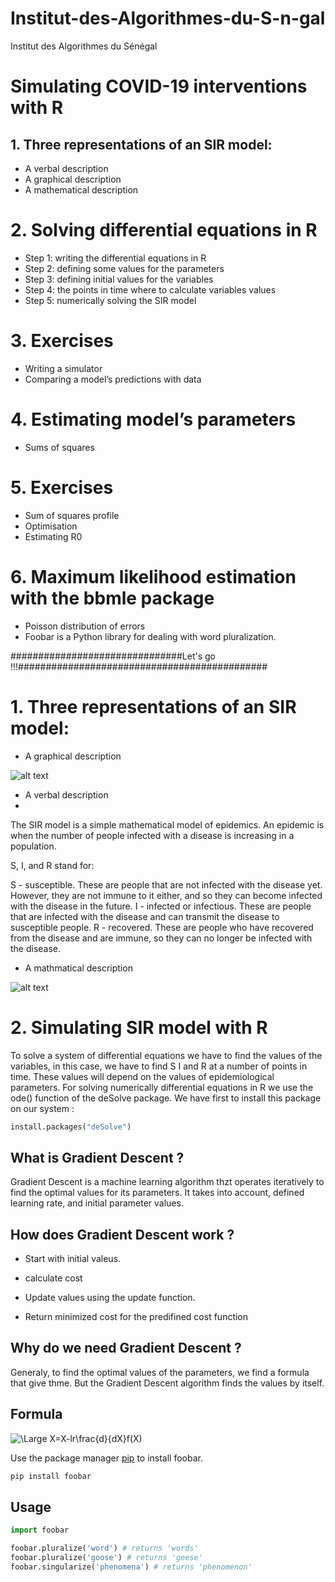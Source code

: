 
# Institut-des-Algorithmes-du-S-n-gal
Institut des Algorithmes du Sénégal




# Simulating COVID-19 interventions with R


## 1. Three representations of an SIR model:

- A verbal description
- A graphical description
- A mathematical description

# 2. Solving differential equations in R

 - Step 1: writing the differential equations in R
 - Step 2: defining some values for the parameters
 - Step 3: defining initial values for the variables
 - Step 4: the points in time where to calculate variables values
 - Step 5: numerically solving the SIR model

# 3. Exercises

- Writing a simulator
- Comparing a model’s predictions with data

# 4. Estimating model’s parameters

- Sums of squares

# 5. Exercises

- Sum of squares profile
- Optimisation
- Estimating R0


# 6. Maximum likelihood estimation with the bbmle package

- Poisson distribution of errors
- Foobar is a Python library for dealing with word pluralization.



###############################Let's go !!!#############################################

# 1. Three representations of an SIR model:
- A graphical description

![alt text](https://upload.wikimedia.org/wikipedia/commons/e/e5/SIR_with_carrier_model.png)

- A verbal description
- 
The SIR model is a simple mathematical model of epidemics. An epidemic is when the number of people infected with a disease is increasing in a population.

S, I, and R stand for:

S - susceptible. These are people that are not infected with the disease yet. However, they are not immune to it either, and so they can become infected with the disease in the future.
I - infected or infectious. These are people that are infected with the disease and can transmit the disease to susceptible people.
R - recovered. These are people who have recovered from the disease and are immune, so they can no longer be infected with the disease.

- A mathmatical description

![alt text](http://agilevisualization.com/AgileVisualization/EpidemiologicalModels/figures/equation1.png)


# 2. Simulating SIR model with R
To solve a system of differential equations we have to find the values of the variables, in this case, we have to find  S I and R at a number of points in time. 
These values will depend on the values of epidemiological parameters. 
For solving numerically differential equations in R we use the ode() function of the deSolve package. 
We have first to install this package on our system : 


```python
install.packages("deSolve")
```
















## What is Gradient Descent ? 

Gradient Descent is a machine learning algorithm thzt operates iteratively to find the optimal values for its parameters. It takes into account, defined learning rate, and initial parameter values.

## How does Gradient Descent work ?

- Start with initial valeus.

- calculate cost

- Update values using the update function.

- Return minimized cost for the predifined cost function

## Why do we need Gradient Descent ?

Generaly, to find the optimal values of the parameters, we find a formula that give thme. But the Gradient Descent algorithm finds the values by itself.

## Formula 

<img src="https://latex.codecogs.com/svg.latex?\Large&space;X=X-lr\frac{d}{dX}f(X)" title="\Large X=X-lr\frac{d}{dX}f(X)" />

Use the package manager [pip](https://pip.pypa.io/en/stable/) to install foobar.

```bash
pip install foobar
```

## Usage

```python
import foobar

foobar.pluralize('word') # returns 'words'
foobar.pluralize('goose') # returns 'geese'
foobar.singularize('phenomena') # returns 'phenomenon'
```


